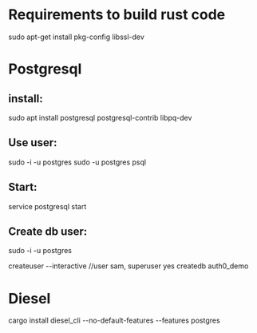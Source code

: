 # Requirements to build rust code
sudo apt-get install pkg-config libssl-dev

# Postgresql 
## install:
sudo apt install postgresql postgresql-contrib libpq-dev

## Use user:
sudo -i -u postgres
sudo -u postgres psql

## Start:
service postgresql start

## Create db user:
sudo -i -u postgres

createuser --interactive //user sam, superuser yes
createdb auth0_demo

# Diesel
cargo install diesel_cli --no-default-features --features postgres